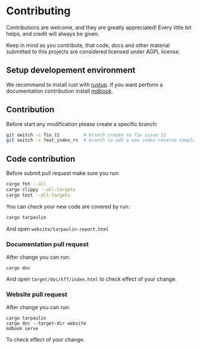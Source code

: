 # Contributing

Contributions are welcome, and they are greatly appreciated! Every little bit helps, and credit will always be given.

Keep in mind as you contribute, that code, docs and other material submitted to this projects are considered licensed under AGPL license.

## Setup developement environment

We recommand to install rust with [rustup](https://rustup.rs/).
If you want perform a documentation contribution install [mdbook](https://rust-lang.github.io/mdBook/guide/installation.html).

## Contribution

Before start any modification please create a specific branch:
```bash
git switch -c fix_11         # branch create to fix issue 11
git switch -c feat_index_rc  # branch to add a new index reverse complement method
```

## Code contribution

Before submit pull request make sure you run:

```bash
cargo fmt --all
cargo clippy --all-targets
cargo test --all-targets
```

You can check your new code are covered by run:
```bash
cargo tarpaulin
```
And open `website/tarpaulin-report.html`

### Documentation pull request

After change you can run:
```
cargo doc
```
And open `target/doc/kff/index.html` to check effect of your change.

### Website pull request

After change you can run:
```
cargo tarpaulin
cargo doc --target-dir website
mdbook serve
```
To check effect of your change.
